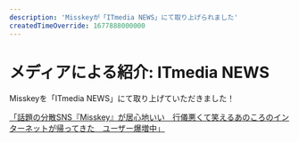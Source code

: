 ```yaml
---
description: 'Misskeyが「ITmedia NEWS」にて取り上げられました'
createdTimeOverride: 1677888000000
---
```


# メディアによる紹介: ITmedia NEWS

Misskeyを「ITmedia NEWS」にて取り上げていただきました！

[「話題の分散SNS『Misskey』が居心地いい　行儀悪くて笑えるあのころのインターネットが帰ってきた　ユーザー爆増中」](https://www.itmedia.co.jp/news/articles/2303/03/news185.html)
